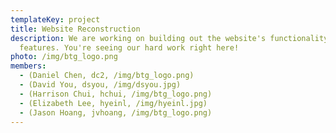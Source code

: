 ```yaml
---
templateKey: project
title: Website Reconstruction
description: We are working on building out the website's functionality and
  features. You're seeing our hard work right here!
photo: /img/btg_logo.png
members:
  - (Daniel Chen, dc2, /img/btg_logo.png)
  - (David You, dsyou, /img/dsyou.jpg)
  - (Harrison Chui, hchui, /img/btg_logo.png)
  - (Elizabeth Lee, hyeinl, /img/hyeinl.jpg)
  - (Jason Hoang, jvhoang, /img/btg_logo.png)
---
```

